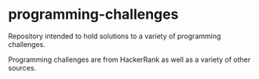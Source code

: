 # programming-challenges
Repository intended to hold solutions to a variety of programming challenges.

Programming challenges are from HackerRank  as well as a variety of other sources.
